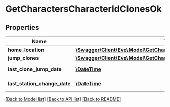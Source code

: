 # GetCharactersCharacterIdClonesOk

## Properties
Name | Type | Description | Notes
------------ | ------------- | ------------- | -------------
**home_location** | [**\Swagger\Client\Eve\Model\GetCharactersCharacterIdClonesHomeLocation**](GetCharactersCharacterIdClonesHomeLocation.md) |  | [optional] 
**jump_clones** | [**\Swagger\Client\Eve\Model\GetCharactersCharacterIdClonesJumpClone[]**](GetCharactersCharacterIdClonesJumpClone.md) | jump_clones array | 
**last_clone_jump_date** | [**\DateTime**](\DateTime.md) | last_clone_jump_date string | [optional] 
**last_station_change_date** | [**\DateTime**](\DateTime.md) | last_station_change_date string | [optional] 

[[Back to Model list]](../README.md#documentation-for-models) [[Back to API list]](../README.md#documentation-for-api-endpoints) [[Back to README]](../README.md)


